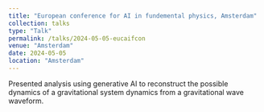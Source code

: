 ```yaml
---
title: "European conference for AI in fundemental physics, Amsterdam"
collection: talks
type: "Talk"
permalink: /talks/2024-05-05-eucaifcon
venue: "Amsterdam"
date: 2024-05-05
location: "Amsterdam"
---
```


Presented analysis using generative AI to reconstruct the possible dynamics of a gravitational system dynamics from a gravitational wave waveform.
